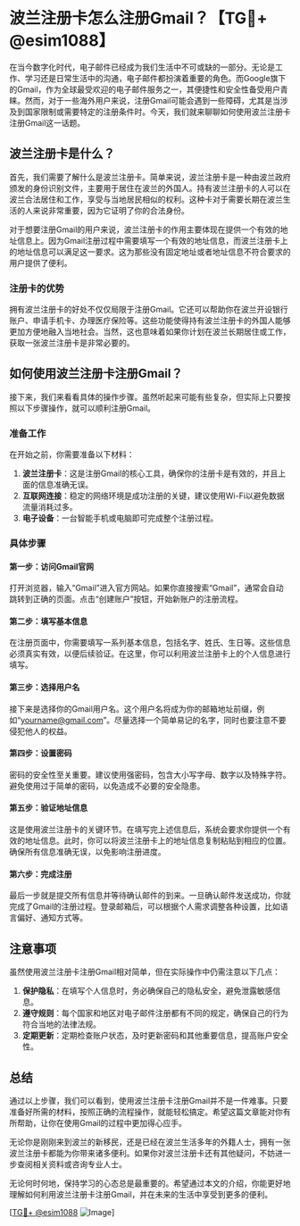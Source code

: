 # 波兰注册卡怎么注册Gmail？【TG💪+ @esim1088】

在当今数字化时代，电子邮件已经成为我们生活中不可或缺的一部分。无论是工作、学习还是日常生活中的沟通，电子邮件都扮演着重要的角色。而Google旗下的Gmail，作为全球最受欢迎的电子邮件服务之一，其便捷性和安全性备受用户青睐。然而，对于一些海外用户来说，注册Gmail可能会遇到一些障碍，尤其是当涉及到国家限制或需要特定的注册条件时。今天，我们就来聊聊如何使用波兰注册卡注册Gmail这一话题。

## 波兰注册卡是什么？

首先，我们需要了解什么是波兰注册卡。简单来说，波兰注册卡是一种由波兰政府颁发的身份识别文件，主要用于居住在波兰的外国人。持有波兰注册卡的人可以在波兰合法居住和工作，享受与当地居民相似的权利。这种卡对于需要长期在波兰生活的人来说非常重要，因为它证明了你的合法身份。

对于想要注册Gmail的用户来说，波兰注册卡的作用主要体现在提供一个有效的地址信息上。因为Gmail注册过程中需要填写一个有效的地址信息，而波兰注册卡上的地址信息可以满足这一要求。这为那些没有固定地址或者地址信息不符合要求的用户提供了便利。

### 注册卡的优势

拥有波兰注册卡的好处不仅仅局限于注册Gmail。它还可以帮助你在波兰开设银行账户、申请手机卡、办理医疗保险等。这些功能使得持有波兰注册卡的外国人能够更加方便地融入当地社会。当然，这也意味着如果你计划在波兰长期居住或工作，获取一张波兰注册卡是非常必要的。

## 如何使用波兰注册卡注册Gmail？

接下来，我们来看看具体的操作步骤。虽然听起来可能有些复杂，但实际上只要按照以下步骤操作，就可以顺利注册Gmail。

### 准备工作

在开始之前，你需要准备以下材料：

1. **波兰注册卡**：这是注册Gmail的核心工具，确保你的注册卡是有效的，并且上面的信息准确无误。
2. **互联网连接**：稳定的网络环境是成功注册的关键，建议使用Wi-Fi以避免数据流量消耗过多。
3. **电子设备**：一台智能手机或电脑即可完成整个注册过程。

### 具体步骤

#### 第一步：访问Gmail官网

打开浏览器，输入“Gmail”进入官方网站。如果你直接搜索“Gmail”，通常会自动跳转到正确的页面。点击“创建账户”按钮，开始新账户的注册流程。

#### 第二步：填写基本信息

在注册页面中，你需要填写一系列基本信息，包括名字、姓氏、生日等。这些信息必须真实有效，以便后续验证。在这里，你可以利用波兰注册卡上的个人信息进行填写。

#### 第三步：选择用户名

接下来是选择你的Gmail用户名。这个用户名将成为你的邮箱地址前缀，例如“yourname@gmail.com”。尽量选择一个简单易记的名字，同时也要注意不要侵犯他人的权益。

#### 第四步：设置密码

密码的安全性至关重要。建议使用强密码，包含大小写字母、数字以及特殊字符。避免使用过于简单的密码，以免造成不必要的安全隐患。

#### 第五步：验证地址信息

这是使用波兰注册卡的关键环节。在填写完上述信息后，系统会要求你提供一个有效的地址信息。此时，你可以将波兰注册卡上的地址信息复制粘贴到相应的位置。确保所有信息准确无误，以免影响注册进度。

#### 第六步：完成注册

最后一步就是提交所有信息并等待确认邮件的到来。一旦确认邮件发送成功，你就完成了Gmail的注册过程。登录邮箱后，可以根据个人需求调整各种设置，比如语言偏好、通知方式等。

## 注意事项

虽然使用波兰注册卡注册Gmail相对简单，但在实际操作中仍需注意以下几点：

1. **保护隐私**：在填写个人信息时，务必确保自己的隐私安全，避免泄露敏感信息。
2. **遵守规则**：每个国家和地区对电子邮件注册都有不同的规定，确保自己的行为符合当地的法律法规。
3. **定期更新**：定期检查账户状态，及时更新密码和其他重要信息，提高账户安全性。

## 总结

通过以上步骤，我们可以看到，使用波兰注册卡注册Gmail并不是一件难事。只要准备好所需的材料，按照正确的流程操作，就能轻松搞定。希望这篇文章能对你有所帮助，让你在使用Gmail的过程中更加得心应手。

无论你是刚刚来到波兰的新移民，还是已经在波兰生活多年的外籍人士，拥有一张波兰注册卡都能为你带来诸多便利。如果你对波兰注册卡还有其他疑问，不妨进一步查阅相关资料或咨询专业人士。

无论何时何地，保持学习的心态总是最重要的。希望通过本文的介绍，你能更好地理解如何利用波兰注册卡注册Gmail，并在未来的生活中享受到更多的便利。

[[TG💪+ @esim1088](https://t.me/s/esim1088) ![Image](https://i.postimg.cc/4NQfJmqS/Snipaste-2025-05-13-00-14-12.png)]